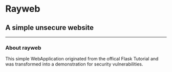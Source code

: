 # Rayweb
## A simple unsecure website
- - -
### About rayweb

This simple WebApplication originated from the offical Flask Tutorial and was transformed into a demonstration for security vulnerabilities.